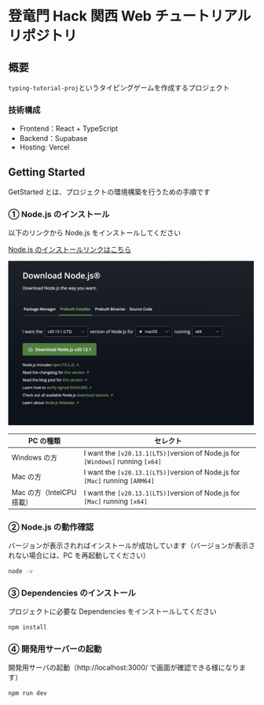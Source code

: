 # 登竜門 Hack 関西 Web チュートリアルリポジトリ

## 概要

`typing-tutorial-proj`というタイピングゲームを作成するプロジェクト

### 技術構成

- Frontend：React + TypeScript
- Backend：Supabase
- Hosting: Vercel

## Getting Started

GetStarted とは、プロジェクトの環境構築を行うための手順です

### ① Node.js のインストール

以下のリンクから Node.js をインストールしてください

[Node.js のインストールリンクはこちら](https://nodejs.org/ja/download/)

<img src="./doc//images/image.png" width="500px">

| PC の種類                 | セレクト                                                                       |
| ------------------------- | ------------------------------------------------------------------------------ |
| Windows の方              | I want the `[v20.13.1(LTS)]`version of Node.js for `[Windows]` running `[x64]` |
| Mac の方                  | I want the `[v20.13.1(LTS)]`version of Node.js for `[Mac]` running `[ARM64]`   |
| Mac の方（IntelCPU 搭載） | I want the `[v20.13.1(LTS)]`version of Node.js for `[Mac]` running `[x64]`     |

### ② Node.js の動作確認

バージョンが表示されればインストールが成功しています（バージョンが表示されない場合には、PC を再起動してください）

```zsh
node -v
```

### ③ Dependencies のインストール

プロジェクトに必要な Dependencies をインストールしてください

```zsh
npm install
```

### ④ 開発用サーバーの起動

開発用サーバの起動（<a src="http://localhost:3000/">http://localhost:3000/</a> で画面が確認できる様になります）

```zsh
npm run dev
```
